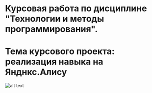 # Курсовая работа по дисциплине "Технологии и методы программирования". 
# Тема курсового проекта: реализация навыка на Янднкс.Алису
![alt text](https://i.ytimg.com/vi/wOwNMXSdi9c/maxresdefault.jpg)

